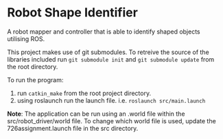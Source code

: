 # Robot Shape Identifier

A robot mapper and controller that is able to identify shaped objects utilising ROS.

This project makes use of git submodules. To retreive the source of the libraries included run `git submodule init` and `git submodule update` from the root directory.

To run the program:
1. run `catkin_make` from the root project directory.
2. using roslaunch run the launch file. i.e. `roslaunch src/main.launch`

__Note__:
The application can be run using an .world file within the src/robot_driver/world file. To change which world file is used, update the 726assignment.launch file in the src directory.
